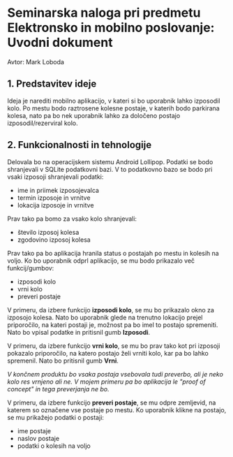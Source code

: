 # Seminarska naloga pri predmetu Elektronsko in mobilno poslovanje: Uvodni dokument
Avtor: Mark Loboda

## 1. Predstavitev ideje
Ideja je narediti mobilno aplikacijo, v kateri si bo uporabnik lahko izposodil kolo. Po mestu bodo raztrosene kolesne postaje, v katerih bodo parkirana kolesa, nato pa bo nek uporabnik lahko za določeno postajo izposodil/rezerviral kolo.

## 2. Funkcionalnosti in tehnologije
Delovala bo na operacijskem sistemu Android Lollipop. Podatki se bodo shranjevali v SQLite podatkovni bazi. V to podatkovno bazo se bodo pri vsaki izposoji shranjevali podatki:
- ime in priimek izposojevalca
- termin izposoje in vrnitve
- lokacija izposoje in vrnitve

Prav tako pa bomo za vsako kolo shranjevali:
- število izposoj kolesa
- zgodovino izposoj kolesa

Prav tako pa bo aplikacija hranila status o postajah po mestu in kolesih na voljo. Ko bo uporabnik odprl aplikacijo, se mu bodo prikazalo več funkcij/gumbov:
- izposodi kolo
- vrni kolo
- preveri postaje

V primeru, da izbere funkcijo **izposodi kolo**, se mu bo prikazalo okno za izposojo kolesa. Nato bo uporabnik glede na trenutno lokacijo prejel priporočilo, na kateri postaji je, možnost pa bo imel to postajo spremeniti. Nato bo vpisal podatke in pritisnil gumb **Izposodi**.

V primeru, da izbere funkcijo **vrni kolo**, se mu bo prav tako kot pri izposoji pokazalo priporočilo, na katero postajo želi vrniti kolo, kar pa bo lahko spremenil. Nato bo pritisnil gumb **Vrni**.

*V končnem produktu bo vsaka postaja vsebovala tudi preverbo, ali je neko kolo res vrnjeno ali ne. V mojem primeru pa bo aplikacija le "proof of concept" in tega preverjanja ne bo.*

V primeru, da izbere funkcijo **preveri postaje**, se mu odpre zemljevid, na katerem so označene vse postaje po mestu. Ko uporabnik klikne na postajo, se mu prikažejo podatki o postaji:
- ime postaje
- naslov postaje
- podatki o kolesih na voljo
